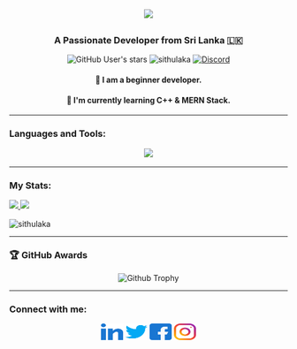 <h1 align="center">
    <img src="https://readme-typing-svg.herokuapp.com/?font=Righteous&size=35&center=true&vCenter=true&width=500&height=70&duration=4000&lines=Hi+There!+👋;+I'm+Sithulaka+Sanchith!;" />
</h1>

<h3 align="center">A Passionate Developer from Sri Lanka 🇱🇰</h3>

<p align="center"> 
    <img alt="GitHub User's stars" src="https://img.shields.io/github/stars/sithulaka">
    <img src="https://komarev.com/ghpvc/?username=sithulaka&label=Profile%20views&color=0e75b6&style=flat" alt="sithulaka"/>
<!--     <img alt="GitHub followers" src="https://img.shields.io/github/followers/sithulaka"> -->
<!--     <img alt="X (formerly Twitter) Follow" src="https://img.shields.io/twitter/follow/sithulaka"> -->
    <a href="https://discord.gg/ugdvth5b6H" target="blank"><img alt="Discord" src="https://img.shields.io/discord/1029672298032140290"></a>
</p>

<div align="center">
 
 #### 🔭 I am a beginner developer.
 
 #### 🌱 I'm currently learning **C++ & MERN Stack.**
 
</div>

<hr>

### Languages and Tools:
<div align="center">
    <img src="https://skillicons.dev/icons?i=python,raspberrypi,linux,bash,kali,cpp,docker,html,vscode,github,figma" />
</div>

<hr>
 
### My Stats:
<div>
    <a href="https://github.com/sithulaka">
      <img height="180em" src="https://github-readme-stats.vercel.app/api/top-langs/?username=sithulaka&layout=compact&theme=dark" />
      <img height="180em" src="https://github-readme-stats.vercel.app/api?username=sithulaka&show_icons=true&theme=dark" />
    </a>
</div>

<p><img align="center" src="https://github-readme-streak-stats.herokuapp.com/?user=sithulaka&theme=dark" alt="sithulaka" /></p>

<hr>

### 🏆 GitHub Awards
<div align="center">
    <img src="https://github-profile-trophy.vercel.app/?username=sithulaka&theme=darkhub&column=7" alt="Github Trophy" />
</div>

<hr>

### Connect with me:
<div align="center">
    <a href="https://linkedin.com/in/sithulaka" target="blank"><img align="center" src="https://github.com/sithulaka/sithulaka/blob/main/image/icon/linked-in-alt.svg" alt="sithulaka" height="30" width="40" /></a>
    <a href="https://twitter.com/sithulaka" target="blank"><img align="center" src="https://github.com/sithulaka/sithulaka/blob/main/image/icon/twitter.svg" alt="sithulaka" height="30" width="40" /></a>
    <a href="https://fb.com/senithu.sithulaka.7" target="blank"><img align="center" src="https://github.com/sithulaka/sithulaka/blob/main/image/icon/facebook.svg" alt="sithulaka" height="30" width="40" /></a>
    <a href="https://instagram.com/_sithulaka_" target="blank"><img align="center" src="https://github.com/sithulaka/sithulaka/blob/main/image/icon/instagram.svg" alt="sithulaka" height="30" width="40" /></a>
<!-- <a href="https://discord.gg/ugdvth5b6H" target="blank"><img align="center" src="https://github.com/sithulaka/sithulaka/blob/main/image/icon/discord.svg" alt="sithulaka" height="30" width="40" /></a> -->
</div>

<!-- ### Support:
<p><a href="https://www.buymeacoffee.com/sithulaka"> <img align="left" src="https://cdn.buymeacoffee.com/buttons/v2/default-yellow.png" height="50" width="210" alt="sithulaka" /></a></p><br> -->